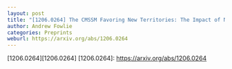 ```yaml
---
layout: post
title: "[1206.0264] The CMSSM Favoring New Territories: The Impact of New LHC Limits and a 125 GeV Higgs"
author: Andrew Fowlie
categories: Preprints
weburl: https://arxiv.org/abs/1206.0264
---
```


[1206.0264][1206.0264]
[1206.0264]: https://arxiv.org/abs/1206.0264
